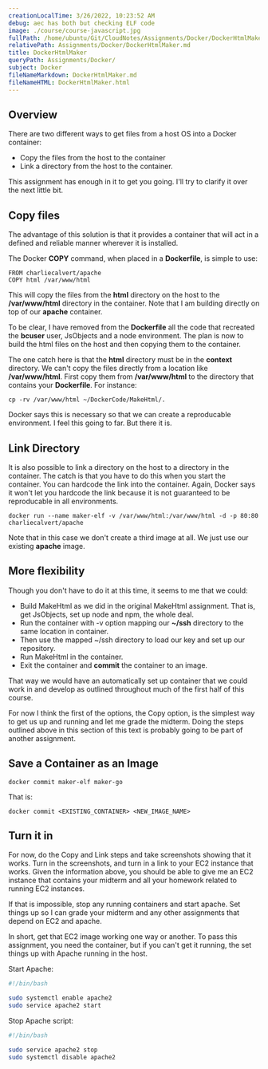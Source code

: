 ```yaml
---
creationLocalTime: 3/26/2022, 10:23:52 AM
debug: aec has both but checking ELF code
image: ./course/course-javascript.jpg
fullPath: /home/ubuntu/Git/CloudNotes/Assignments/Docker/DockerHtmlMaker.md
relativePath: Assignments/Docker/DockerHtmlMaker.md
title: DockerHtmlMaker
queryPath: Assignments/Docker/
subject: Docker
fileNameMarkdown: DockerHtmlMaker.md
fileNameHTML: DockerHtmlMaker.html
---
```



<!-- toc -->
<!-- tocstop -->

## Overview

There are two different ways to get files from a host OS into a Docker container:

- Copy the files from the host to the container
- Link a directory from the host to the container.

This assignment has enough in it to get you going. I'll try to clarify it over the next little bit.

## Copy files

The advantage of this solution is that it provides a container that will act in a defined and reliable manner wherever it is installed.

The Docker **COPY** command, when placed in a **Dockerfile**, is simple to use:

    FROM charliecalvert/apache
    COPY html /var/www/html

This will copy the files from the **html** directory on the host to the **/var/www/html** directory in the container. Note that I am building directly on top of our **apache** container.

To be clear, I have removed from the **Dockerfile** all the code that recreated the **bcuser** user, JsObjects and a node environment. The plan is now to build the html files on the host and then copying them to the container.

The one catch here is that the **html** directory must be in the **context** directory. We can't copy the files directly from a location like **/var/www/html**. First copy them from **/var/www/html** to the directory that contains your **Dockerfile**. For instance:

    cp -rv /var/www/html ~/DockerCode/MakeHtml/.

Docker says this is necessary so that we can create a reproducable environment. I feel this going to far. But there it is.

## Link Directory

It is also possible to link a directory on the host to a directory in the container. The catch is that you have to do this when you start the container. You can hardcode the link into the container. Again, Docker says it won't let you hardcode the link because it is not guaranteed to be reproducable in all environments.

    docker run --name maker-elf -v /var/www/html:/var/www/html -d -p 80:80 charliecalvert/apache

Note that in this case we don't create a third image at all. We just use our existing **apache** image.

## More flexibility

Though you don't have to do it at this time, it seems to me that we could:

- Build MakeHtml as we did in the original MakeHtml assignment. That is, get JsObjects, set up node and npm, the whole deal.
- Run the container  with -v option mapping our **~/ssh** directory to the same location in container.
- Then use the mapped ~/ssh directory to load our key and set up our repository.
- Run MakeHtml in the container.
- Exit the container and **commit** the container to an image.

That way we would have an automatically set up container that we could work in and develop as outlined throughout much of the first half of this course.

For now I think the first of the options, the Copy option, is the simplest way to get us up and running and let me grade the midterm. Doing the steps outlined above in this section of this text is probably going to be part of another assignment.

## Save a Container as an Image

    docker commit maker-elf maker-go  

That is:

    docker commit <EXISTING_CONTAINER> <NEW_IMAGE_NAME>

## Turn it in

For now, do the Copy and Link steps and take screenshots showing that it works. Turn in the screenshots, and turn in a link to your EC2 instance that works. Given the information above, you should be able to give me an EC2 instance that contains your midterm and all your homework related to running EC2 instances.

If that is impossible, stop any running containers and start apache. Set things up so I can grade your midterm and any other assignments that depend on EC2 and apache.

In short, get that EC2 image working one way or another. To pass this assignment, you need the container, but if you can't get it running, the set things up with Apache running in the host.

Start Apache:

```bash
#!/bin/bash

sudo systemctl enable apache2
sudo service apache2 start
```

Stop Apache script:

```bash
#!/bin/bash

sudo service apache2 stop
sudo systemctl disable apache2
```
